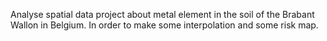 Analyse spatial data project about metal element in the soil of the Brabant Wallon in Belgium. In order to make some interpolation and some risk map.
